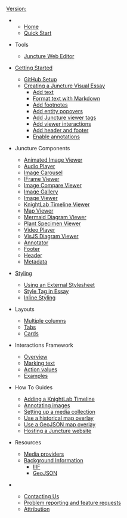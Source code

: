 [Version: <ve-version></ve-version>](https://github.com/orgs/juncture-digital/discussions/4)

<ve-auth></ve-auth>

- 
  - [Home](/)
  - [Quick Start](/docs/quick-start)

- Tools
  - [Juncture Web Editor](/docs/embedded-editor)
  
- [Getting Started](/docs/getting-started)
  - [GitHub Setup](/docs/getting-started?id=github-setup)
  - [Creating a Juncture Visual Essay](/docs/getting-started?id=creating-an-essay)
    - [Add text](/docs/getting-started?id=_1-add-text)
    - [Format text with Markdown](/docs/getting-started?id=_2-format-text-with-markdown)
    - [Add footnotes](/docs/getting-started?id=_3-add-footnotes)
    - [Add entity popovers](/docs/getting-started?id=_4-add-entity-popovers)
    - [Add Juncture viewer tags](/docs/getting-started?id=_5-add-juncture-viewer-tags)
    - [Add viewer interactions](/docs/getting-started?id=_6-add-viewer-interactions)
    - [Add header and footer](/docs/getting-started?id=_7-add-header-and-footer)
    - [Enable annotations](/docs/getting-started?id=_8-enable-annotations)

- Juncture Components
  - [Animated Image Viewer](/docs/components/animated-image-viewer)
  - [Audio Player](/docs/components/audio-player)
  - [Image Carousel](/docs/components/image-carousel)
  - [IFrame Viewer](/docs/components/iframe-viewer)
  - [Image Compare Viewer](/docs/components/image-compare-viewer)
  - [Image Gallery](/docs/components/image-gallery)
  - [Image Viewer](/docs/components/image-viewer)
  - [KnightLab Timeline Viewer](/docs/components/knightlab-timeline-viewer)
  - [Map Viewer](/docs/components/map-viewer)
  - [Mermaid Diagram Viewer](/docs/components/mermaid-diagram-viewer)
  - [Plant Specimen Viewer](/docs/components/plant-specimen-viewer)
  - [Video Player](/docs/components/video-player)
  - [VisJS Diagram Viewer](/docs/components/visjs-diagram-viewer)
  - [Annotator](/docs/components/annotate)
  - [Footer](/docs/components/footer)
  - [Header](/docs/components/header)
  - [Metadata](/docs/components/meta)

- [Styling](/docs/styling/)
  - [Using an External Stylesheet](/docs/styling/?id=reference-an-external-stylesheet)
  - [Style Tag in Essay](/docs/styling/?id=style-tag-in-essay)
  - [Inline Styling](/docs/styling/?id=in-line-element-styling)

- Layouts
  - [Multiple columns](/docs/layouts/multiple-columns)
  - [Tabs](/docs/layouts/tabs)
  - [Cards](/docs/layouts/cards)

- Interactions Framework
  - [Overview](/docs/actions?id=overview)
  - [Marking text](/docs/actions?id=marking-text)
  - [Action values](/docs/actions?id=getting-action-values)
  - [Examples](/docs/actions?id=examples)

- How To Guides
  - [Adding a KnightLab Timeline](/docs/howto/knightlab-timeline)
  - [Annotating images](/docs/howto/annotate-images)
  - [Setting up a media collection](/docs/howto/setup-media-collection)
  - [Use a historical map overlay](/docs/howto/use-historic-maps)
  - [Use a GeoJSON map overlay](/docs/howto/geojson-overlay)
  - [Hosting a Juncture website](/docs/howto/hosting)

- Resources
  - [Media providers](/docs/resources/media)
  - [Background Information](/docs/resources/background)
    - [IIIF](/docs/resources/background?id=iiif)
    - [GeoJSON](/docs/resources/background?id=geojson)

- &nbsp;
  - [Contacting Us](/docs/contact)
  - [Problem reporting and feature requests](/docs/issues)
  - [Attribution](/docs/attribution)

